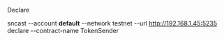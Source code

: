 Declare

sncast --account **default** --network testnet --url http://192.168.1.45:5235 declare --contract-name TokenSender
